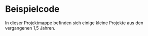 # Beispielcode
In dieser Projektmappe befinden sich einige kleine Projekte aus den vergangenen 1,5 Jahren.
